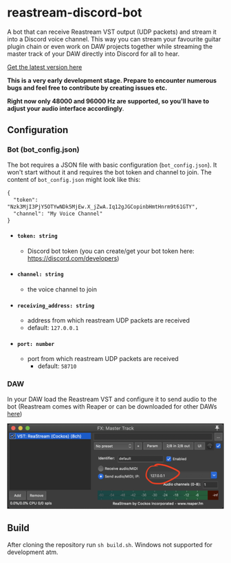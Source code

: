 # reastream-discord-bot

A bot that can receive Reastream VST output (UDP packets) and stream it into a Discord voice channel. This way you can stream your favourite guitar plugin chain or even work on DAW projects together while streaming the master track of your DAW directly into Discord for all to hear.

[Get the latest version here](https://github.com/AxxlForce/reastream-discord-bot/releases)

**This is a very early development stage. Prepare to encounter numerous bugs and feel free to contribute by creating issues etc.**

**Right now only 48000 and 96000 Hz are supported, so you'll have to adjust your audio interface accordingly**.

## Configuration 

### Bot (bot_config.json)

The bot requires a JSON file with basic configuration (`bot_config.json`).  It won't start without it and requires the bot token and channel to join. The content of `bot_config.json` might look like this:

```
{
  "token": "Nzk3MjI3PjY5OTYwNDk5MjEw.X_jZwA.Iq12gJGCopinbHmtHnrm9t61GTY",
  "channel": "My Voice Channel"
}
```

 - #### `token: string`
    - Discord bot token (you can create/get your bot token here: https://discord.com/developers)
 - #### `channel: string`
    - the voice channel to join
 - #### `receiving_address: string`
    - address from which reastream UDP packets are received
    - default: `127.0.0.1`
- #### `port: number`
    - port from which reastream UDP packets are received
        - default: `58710`

### DAW

In your DAW load the Reastream VST and configure it to send audio to the bot (Reastream comes with Reaper or can be downloaded for other DAWs [here](https://www.reaper.fm/reaplugs/))

![reastream](res/reastream_vst.png)

## Build

After cloning the repository run `sh build.sh`. Windows not supported for development atm.
